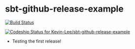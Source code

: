 # sbt-github-release-example

[![Build Status](https://semaphoreci.com/api/v1/projects/be0f60a1-6121-4434-a5ae-939b375acbae/448337/badge.svg)](https://semaphoreci.com/kevin-lee/sbt-github-release-example)

[ ![Codeship Status for Kevin-Lee/sbt-github-release-example](https://codeship.com/projects/acc210e0-ebe2-0132-3464-26192dc48311/status?branch=master)](https://codeship.com/projects/83546)

* Testing the first release!
